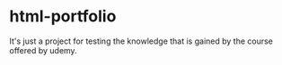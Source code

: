 # html-portfolio
It's just a project for testing the knowledge that is gained by the course offered by udemy.
